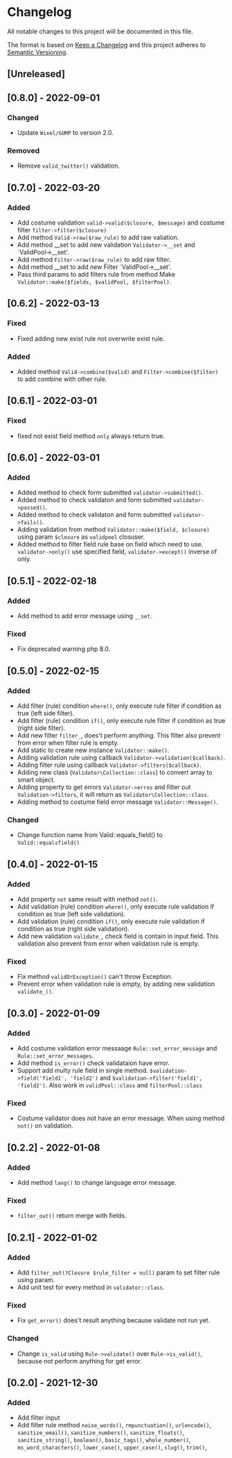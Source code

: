 # Changelog
All notable changes to this project will be documented in this file.

The format is based on [Keep a Changelog](http://keepachangelog.com/)
and this project adheres to [Semantic Versioning](http://semver.org/).

## [Unreleased]
## [0.8.0] - 2022-09-01
### Changed
- Update `Wixel/GUMP` to version 2.0.

### Removed
- Remove `valid_twitter()` validation.

## [0.7.0] - 2022-03-20
### Added
- Add costume validation `valid->valid($closure, $message)` and costume filter `filter->filter($closure)`
- Add method `Valid->raw($raw_rule)` to add raw valiation.
- Add method __set to add new validation `Validator->__set` and `ValidPool->__set'.
- Add method `Filter->raw($raw_rule)` to add raw filter.
- Add method __set to add new Filter `ValidPool->__set'.
- Pass third params to add filters rule from method Make `Validator::make($fields, $validPool, $filterPool)`.

## [0.6.2] - 2022-03-13
### Fixed
- Fixed adding new exist rule not overwrite exist rule.

### Added
- Added method `Valid->combine($valid)` and `Filter->combine($filter)` to add combine with other rule.

## [0.6.1] - 2022-03-01
### Fixed
- fixed not exist field method `only` always return true.

## [0.6.0] - 2022-03-01
### Added
- Added method to check form submitted `validator->submitted()`.
- Added method to check validaton and form submitted `validator->passed()`.
- Added method to check validaton and form submitted `validator->fails()`.
- Adding validation from method `Validator::make($field, $closure)` using param `$closure` as `validpool` closuser.
- Added method to filter field rule base on field which need to use. `validator->only()` use specified field, `validator->except()` inverse of only.

## [0.5.1] - 2022-02-18
### Added
- Add method to add error message using `__set`.

### Fixed
- Fix deprecated warning php 8.0.

## [0.5.0] - 2022-02-15
### Added
- Add filter (rule) condition `where()`, only execute rule filter if condition as true (left side filter).
- Add filter (rule) condition `if()`, only execute rule filter if condition as true (right side filter).
- Add new filter `filter_`, does't perform anything. This filter also prevent from error when filter rule is empty.
- Add static to create new instance `Validator::make()`.
- Adding validation rule using callback `Validator->validation($callback)`.
- Adding filter rule using callback `Validator->filters($callback)`.
- Adding new class (`Validator\Collection::class`) to convert array to smart object.
- Adding property to get errors  `Validator->erros` and filter out `Validation->filters`, it will return as `Validator\Collection::class`.
- Adding method to costume field error message `Validator::Message()`.

### Changed
- Change function name from Valid::equals_field() to `Valid::equalsfield()`

## [0.4.0] - 2022-01-15
### Added
- Add property `not` same result with method `not()`.
- Add validation (rule) condition `where()`, only execute rule validation if condition as true (left side validation).
- Add validation (rule) condition `if()`, only execute rule validation if condition as true (right side validation).
- Add new validation `validate_`, check field is contain in input field. This validation also prevent from error when validation rule is empty.

### Fixed
- Fix method `validOrException()` can't throw Exception.
- Prevent error when validation rule is empty, by adding new validation `validate_()`.

## [0.3.0] - 2022-01-09
### Added
- Add costume validation error messaage `Rule::set_error_message` and `Rule::set_error_messages`.
- Add method `is_error()` check validataion have error.
- Support add multy rule field in single method. `$validation->field('field1', 'field2')` and `$validation->filter('field1', 'field2')`. Also work in `validPool::class` and `filterPool::class`

### Fixed
- Costume validator does not have an error message. When using method `not()` on validation.

## [0.2.2] - 2022-01-08
### Added
- Add method `lang()` to change language error message.

### Fixed
- `filter_out()` return merge with fields.

## [0.2.1] - 2022-01-02
### Added
- Add `filter_out(?Closure $rule_filter = null)` param to set filter rule using param.
- Add unit test for every method in `validator::class`.

### Fixed
- Fix `get_error()` does't result anything because validate not run yet.

### Changed
- Change `is_valid` using `Rule->validate()` over `Rule->is_valid()`, because not perform anything for get error.

## [0.2.0] - 2021-12-30
### Added
- Add filter input
- Add filter rule method `noise_words()`, `rmpunctuation()`, `urlencode()`, `sanitize_email()`, `sanitize_numbers()`, `sanitize_floats()`, `sanitize_string()`, `boolean()`, `basic_tags()`, `whole_number()`, `ms_word_characters()`, `lower_case()`, `upper_case()`, `slug()`, `trim()`, 

